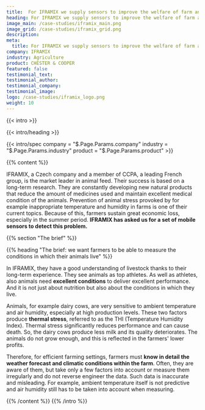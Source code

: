 ```yaml
---
title:  For IFRAMIX we supply sensors to improve the welfare of farm animals
heading: For IFRAMIX we supply sensors to improve the welfare of farm animals
image_main: /case-studies/iframix_main.png
image_grid: /case-studies/iframix_grid.png
description:
meta:
  title: For IFRAMIX we supply sensors to improve the welfare of farm animals | HARDWARIO Case study
company: IFRAMIX
industry: Agriculture
product: CHESTER & COOPER
featured: false
testimonial_text:
testimonial_author:
testimonial_company:
testimonial_image:
logo: /case-studies/iframix_logo.png
weight: 10
---
```


{{< intro >}}

{{< intro/heading >}}

{{< intro/spec company = "$.Page.Params.company" industry = "$.Page.Params.industry" product = "$.Page.Params.product" >}}

{{% content %}}

IFRAMIX, a Czech company and a member of CCPA, a leading French group, is the market leader in animal feed. Their success is based on a long-term research. They are constantly developing new natural products that reduce the amount of medicines used and maintain excellent medical condition of the animals. Prevention of animal stress provoked by for example inappropriate temperature and humidity in farms is one of their current topics. Because of this, farmers sustain great economic loss, especially in the summer period. **IFRAMIX has asked us for a set of mobile sensors to detect this problem.**

{{% section "The brief" %}}

{{% heading "The brief: we want farmers to be able to measure the conditions in which their animals live" %}}

In IFRAMIX, they have a good understanding of livestock thanks to their long-term experience. They see animals as top athletes. As well as athletes, also animals need **excellent conditions** to deliver excellent performance. And it is not just about nutrition but also about the conditions in which they live.

Animals, for example dairy cows, are very sensitive to ambient temperature and air humidity,
especially at high production levels. These two factors produce **thermal stress**, referred to as the THI (Temperature Humidity Index). Thermal stress significantly reduces
performance and can cause death. So, the dairy cows produce less milk and its quality deteriorates. The animals do not grow enough, and this is reflected in the farmers' lower profits.

Therefore, for efficient farming settings, farmers must **know in detail the weather forecast and climatic conditions within the farm**. Often, they are aware of them, but take only a few factors into account or measure them irregularly and do not reverse engineer the data. Such data is inaccurate and misleading. For example, ambient temperature itself is not predictive and air humidity still has to be taken into account when measuring.

{{% /content %}}
{{% /intro %}}
